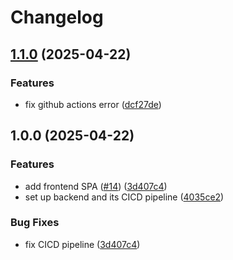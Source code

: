 # Changelog

## [1.1.0](https://github.com/GitHaHaHub/PartTimerLink/compare/v1.0.0...v1.1.0) (2025-04-22)


### Features

* fix github actions error ([dcf27de](https://github.com/GitHaHaHub/PartTimerLink/commit/dcf27de379b52dff5add136fdc28d1ad30757429))

## 1.0.0 (2025-04-22)


### Features

* add frontend SPA ([#14](https://github.com/GitHaHaHub/PartTimerLink/issues/14)) ([3d407c4](https://github.com/GitHaHaHub/PartTimerLink/commit/3d407c4f70f863deae66b0c1a274fcac94eb8430))
* set up backend and its CICD pipeline ([4035ce2](https://github.com/GitHaHaHub/PartTimerLink/commit/4035ce27d7016d8929399fd0c14a1c80d63e7dfc))


### Bug Fixes

* fix CICD pipeline ([3d407c4](https://github.com/GitHaHaHub/PartTimerLink/commit/3d407c4f70f863deae66b0c1a274fcac94eb8430))
